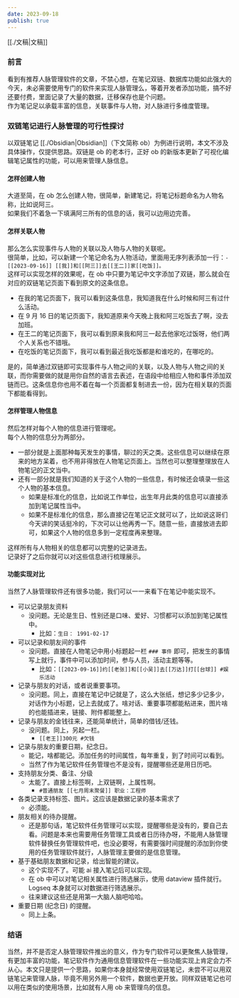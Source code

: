 ```yaml
---
date: 2023-09-18
publish: true
---
```

[[./文稿|文稿]]  
### 前言  
看到有推荐人脉管理软件的文章，不禁心想，在笔记双链、数据库功能如此强大的今天，未必需要使用专门的软件来实现人脉管理么，等着开发者添加功能，搞不好还要付费，里面记录了大量的数据，迁移保存也是个问题。    
作为笔记足以承载丰富的信息，关联事件与人物，对人脉进行多维度管理。  
### 双链笔记进行人脉管理的可行性探讨  
以双链笔记 [[./Obsidian|Obsidian]]（下文简称 ob）为例进行说明，本文不涉及具体操作，仅提供思路。双链是 ob 的老本行，正好 ob 的新版本更新了可视化编辑笔记属性的功能，可以用来管理人脉信息。  
#### 怎样创建人物  
大道至简，在 ob 怎么创建人物，很简单，新建笔记，将笔记标题命名为人物名称，比如说阿三。    
如果我们不着急一下填满阿三所有的信息的话，我可以边用边完善。  
#### 怎样关联人物  
那么怎么实现事件与人物的关联以及人物与人物的关联呢。    
很简单，比如，可以新建一个笔记命名为人物活动，里面用无序列表添加一行：`- [[2023-09-16]] [[我]]和[[阿三]]去[[王二]]家[[吃饭]]。`    
这样可以实现怎样的效果呢，在 ob 中只要为笔记中文字添加了双链，那么就会在对应的双链笔记页面下看到原文的这条信息。  
- 在我的笔记页面下，我可以看到这条信息，我知道我在什么时候和阿三有过什么活动。  
- 在 9 月 16 日的笔记页面下，我知道原来今天晚上我和阿三吃饭去了啊，没去加班。  
- 在王二的笔记页面下，我可以看到原来我和阿三一起去他家吃过饭呀，他们两个人关系也不错哦。  
- 在吃饭的笔记页面下，我可以看到最近我吃饭都是和谁吃的，在哪吃的。  
  
是的，简单通过双链即可实现事件与人物之间的关联，以及人物与人物之间的关联，而你需要做的就是用你自然的语言去表述，在语段中给相应人物和事件添加双链而已。这条信息你也用不着在每一个页面都复制进去一份，因为在相关联的页面下都能看得到。  
#### 怎样管理人物信息  
然后怎样对每个人物的信息进行管理呢。    
每个人物的信息分为两部分。  
- 一部分就是上面那种每天发生的事情，聊过的天之类。这些信息可以继续在原来的地方呆着，也不用非得放在人物笔记页面上。当然也可以整理整理放在人物笔记的正文当中。  
- 还有一部分就是我们知道的关于这个人物的一些信息，有时候还会填录一些这个人物的基本信息。  
	- 如果是标准化的信息，比如说工作单位，出生年月此类的信息可以直接添加到笔记属性当中。  
	- 如果不是标准化的信息，那么直接记在笔记正文就可以了，比如说这哥们今天讲的笑话挺冷的，下次可以让他再秀一下。随意一些，直接放进去即可，如果这个人物的信息多到一定程度再来整理。  
  
这样所有与人物相关的信息都可以完整的记录进去。    
记录好了之后你就可以对这些信息进行梳理展示。  
#### 功能实现对比  
当然了人脉管理软件还有很多功能，我们可以一一来看下在笔记中能实现不。  
- 可以记录朋友资料  
	- 没问题。无论是生日、性别还是口味、爱好、习惯都可以添加到笔记属性中。  
		- 比如：`生日： 1991-02-17`  
- 可以记录和朋友间的事件  
	- 没问题。直接在人物笔记中用小标题起一栏 `### 事件` 即可，把发生的事情写上就行，事件中可以添加时间，参与人员，活动主题等等。  
		- 比如：`[[2023-09-16]]约[[老张]]和[[小吴]]去[[万达]]打[[台球]] #娱乐活动`  
- 记录与朋友的对话，或者说重要事项。  
	- 没问题。同上，直接在笔记中记就是了，这么大张纸，想记多少记多少，对话作为小标题，记上去就成了。啥对话、重要事项都能粘进来，图片啥的也能插进来，链接、附件都能整上。  
- 记录与朋友的金钱往来，还能简单统计，简单的借钱/还钱。  
	- 没问题。同上，另起一栏。  
		- `[[老王]]300元 #欠钱`  
- 记录与朋友的重要日期，纪念日。  
	- 能记，啥都能记。添加任务的时间属性，每年重复，到了时间可以看到。  
	- 当然了作为笔记软件任务管理也不是没有，提醒哪些还是用日历吧。  
- 支持朋友分类、备注、分级  
	- 太能了。直接上标签啊，上双链啊，上属性啊。  
		- `#普通朋友 [[七月周末聚餐]] 职业：工程师`  
- 各类记录支持标签、图片。这应该是数据记录的基本需求了  
	- 必须能。  
- 朋友相关的待办提醒。  
	- 还是那句话，笔记软件任务管理可以实现，提醒哪些是没有的，要自己去看。问题是本来也需要用任务管理工具或者日历待办呀，不能用人脉管理软件替换任务管理软件吧，也没必要呀，有需要强时间提醒的添加到你使用的任务管理软件就行，人脉管理主要做的是信息管理。  
- 基于基础朋友数据和记录，给出智能的建议。  
	- 这个实现不了。可能 ai 接入笔记后可以实现。  
	- 在 ob 中可以对笔记相关属性进行筛选展示，使用 dataview 插件就行。Logseq 本身就可以对数据进行筛选展示。  
	- 往来建议这些还是用第一大脑人脑吧哈哈。  
- 重要日期 (纪念日) 的提醒。  
	- 同上上条。  
### 结语  
当然，并不是否定人脉管理软件推出的意义，作为专门软件可以更聚焦人脉管理，有更加丰富的功能，笔记软件作为通用信息管理软件在一些功能实现上肯定会力不从心。本文只是提供一个思路，如果你本身就经常使用双链笔记，未尝不可以用双链笔记来管理人脉，毕竟不用另外用一个软件，数据也更开放。同样双链笔记也可以用在类似的使用场景，比如就有人用 ob 来管理鸟的信息。  
